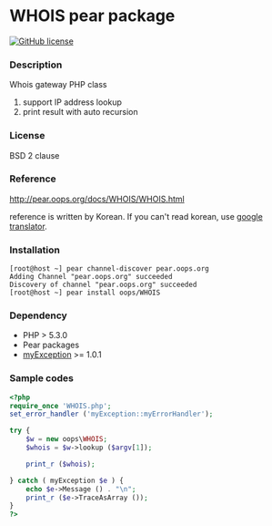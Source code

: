 # WHOIS pear package
[![GitHub license](https://img.shields.io/badge/license-BSD-blue.svg)](https://raw.githubusercontent.com/OOPS-ORG-PHP/WHOIS/master/LICENSE)

### Description

Whois gateway PHP class

1. support IP address lookup
2. print result with auto recursion

### License

BSD 2 clause

### Reference

http://pear.oops.org/docs/WHOIS/WHOIS.html

reference is written by Korean. If you can't read korean, use [google translator](https://translate.google.com/translate?sl=ko&tl=en&js=y&prev=_t&hl=ko&ie=UTF-8&u=http%3A%2F%2Fpear.oops.org%2Fdocs%2FWHOIS%2FWHOIS.html&edit-text=).

### Installation

```shell
[root@host ~] pear channel-discover pear.oops.org
Adding Channel "pear.oops.org" succeeded
Discovery of channel "pear.oops.org" succeeded
[root@host ~] pear install oops/WHOIS
```

### Dependency
 * PHP > 5.3.0
 * Pear packages 
  * [myException](https://github.com/OOPS-ORG-PHP/myException) >= 1.0.1

### Sample codes

```php
<?php
require_once 'WHOIS.php';
set_error_handler ('myException::myErrorHandler');

try {
    $w = new oops\WHOIS;
    $whois = $w->lookup ($argv[1]);

    print_r ($whois);

} catch ( myException $e ) {
    echo $e->Message () . "\n";
    print_r ($e->TraceAsArray ());
}
?>
```
